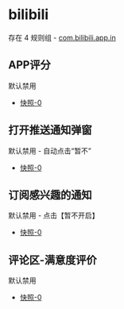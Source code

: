 # bilibili

存在 4 规则组 - [com.bilibili.app.in](/src/apps/com.bilibili.app.in.ts)

## APP评分

默认禁用

- [快照-0](https://i.gkd.li/import/13180746)

## 打开推送通知弹窗

默认禁用 - 自动点击“暂不”

- [快照-0](https://i.gkd.li/import/13600976)

## 订阅感兴趣的通知

默认禁用 - 点击【暂不开启】

- [快照-0](https://i.gkd.li/import/13399195)

## 评论区-满意度评价

默认禁用

- [快照-0](https://i.gkd.li/import/13115189)
